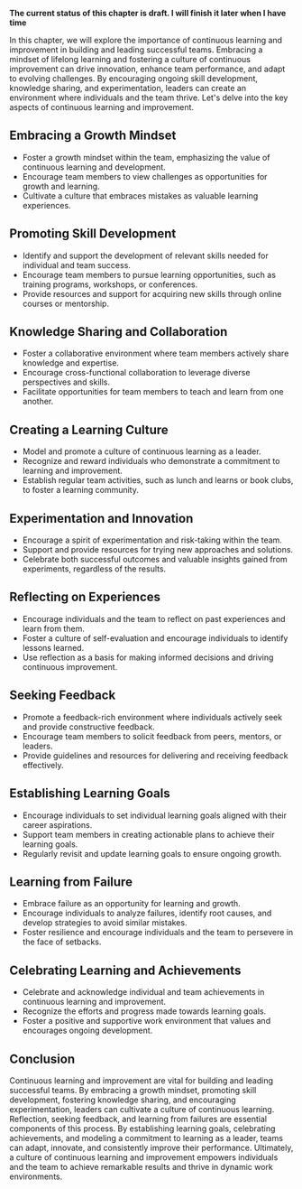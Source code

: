 **The current status of this chapter is draft. I will finish it later when I have time**

In this chapter, we will explore the importance of continuous learning and improvement in building and leading successful teams. Embracing a mindset of lifelong learning and fostering a culture of continuous improvement can drive innovation, enhance team performance, and adapt to evolving challenges. By encouraging ongoing skill development, knowledge sharing, and experimentation, leaders can create an environment where individuals and the team thrive. Let's delve into the key aspects of continuous learning and improvement.

Embracing a Growth Mindset
--------------------------

* Foster a growth mindset within the team, emphasizing the value of continuous learning and development.
* Encourage team members to view challenges as opportunities for growth and learning.
* Cultivate a culture that embraces mistakes as valuable learning experiences.

Promoting Skill Development
---------------------------

* Identify and support the development of relevant skills needed for individual and team success.
* Encourage team members to pursue learning opportunities, such as training programs, workshops, or conferences.
* Provide resources and support for acquiring new skills through online courses or mentorship.

Knowledge Sharing and Collaboration
-----------------------------------

* Foster a collaborative environment where team members actively share knowledge and expertise.
* Encourage cross-functional collaboration to leverage diverse perspectives and skills.
* Facilitate opportunities for team members to teach and learn from one another.

Creating a Learning Culture
---------------------------

* Model and promote a culture of continuous learning as a leader.
* Recognize and reward individuals who demonstrate a commitment to learning and improvement.
* Establish regular team activities, such as lunch and learns or book clubs, to foster a learning community.

Experimentation and Innovation
------------------------------

* Encourage a spirit of experimentation and risk-taking within the team.
* Support and provide resources for trying new approaches and solutions.
* Celebrate both successful outcomes and valuable insights gained from experiments, regardless of the results.

Reflecting on Experiences
-------------------------

* Encourage individuals and the team to reflect on past experiences and learn from them.
* Foster a culture of self-evaluation and encourage individuals to identify lessons learned.
* Use reflection as a basis for making informed decisions and driving continuous improvement.

Seeking Feedback
----------------

* Promote a feedback-rich environment where individuals actively seek and provide constructive feedback.
* Encourage team members to solicit feedback from peers, mentors, or leaders.
* Provide guidelines and resources for delivering and receiving feedback effectively.

Establishing Learning Goals
---------------------------

* Encourage individuals to set individual learning goals aligned with their career aspirations.
* Support team members in creating actionable plans to achieve their learning goals.
* Regularly revisit and update learning goals to ensure ongoing growth.

Learning from Failure
---------------------

* Embrace failure as an opportunity for learning and growth.
* Encourage individuals to analyze failures, identify root causes, and develop strategies to avoid similar mistakes.
* Foster resilience and encourage individuals and the team to persevere in the face of setbacks.

Celebrating Learning and Achievements
-------------------------------------

* Celebrate and acknowledge individual and team achievements in continuous learning and improvement.
* Recognize the efforts and progress made towards learning goals.
* Foster a positive and supportive work environment that values and encourages ongoing development.

Conclusion
----------

Continuous learning and improvement are vital for building and leading successful teams. By embracing a growth mindset, promoting skill development, fostering knowledge sharing, and encouraging experimentation, leaders can cultivate a culture of continuous learning. Reflection, seeking feedback, and learning from failures are essential components of this process. By establishing learning goals, celebrating achievements, and modeling a commitment to learning as a leader, teams can adapt, innovate, and consistently improve their performance. Ultimately, a culture of continuous learning and improvement empowers individuals and the team to achieve remarkable results and thrive in dynamic work environments.

